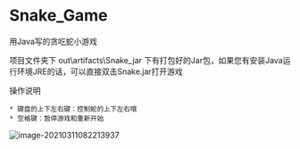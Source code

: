 # Snake_Game
用Java写的贪吃蛇小游戏

项目文件夹下 out\artifacts\Snake_jar 下有打包好的Jar包，如果您有安装Java运行环境JRE的话，可以直接双击Snake.jar打开游戏

操作说明

	* 键盘的上下左右键：控制蛇的上下左右哦
	* 空格键：暂停游戏和重新开始

![image-20210311082213937](http://image-tuchuang-yogin.oss-cn-beijing.aliyuncs.com/img/image-20210311082213937.png)